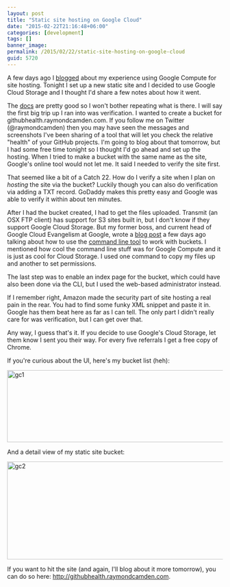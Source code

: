 ```yaml
---
layout: post
title: "Static site hosting on Google Cloud"
date: "2015-02-22T21:16:48+06:00"
categories: [development]
tags: []
banner_image: 
permalink: /2015/02/22/static-site-hosting-on-google-cloud
guid: 5720
---
```


A few days ago I <a href="http://www.raymondcamden.com/2015/02/19/my-experiences-with-google-compute-engine">blogged</a> about my experience using Google Compute for site hosting. Tonight I set up a new static site and I decided to use Google Cloud Storage and I thought I'd share a few notes about how it went.

<!--more-->

The <a href="https://cloud.google.com/storage/docs/website-configuration">docs</a> are pretty good so I won't bother repeating what is there. I will say the first big trip up I ran into was verification. I wanted to create a bucket for githubhealth.raymondcamden.com. If you follow me on Twitter (@raymondcamden) then you may have seen the messages and screenshots I've been sharing of a tool that will let you check the relative "health" of your GitHub projects. I'm going to blog about that tomorrow, but I had some free time tonight so I thought I'd go ahead and set up the hosting. When I tried to make a bucket with the same name as the site, Google's online tool would not let me. It said I needed to verify the site first. 

That seemed like a bit of a Catch 22. How do I verify a site when I plan on <i>hosting</i> the site via the bucket? Luckily though you can also do verification via adding a TXT record. GoDaddy makes this pretty easy and Google was able to verify it within about ten minutes.

After I had the bucket created, I had to get the files uploaded. Transmit (an OSX FTP client) has support for S3 sites built in, but I don't know if they support Google Cloud Storage. But my former boss, and current head of Google Cloud Evangelism at Google, wrote a <a href="http://gregsramblings.com/2015/02/20/gcs-tutorial-1/">blog post</a> a few days ago talking about how to use the <a href="https://cloud.google.com/storage/docs/gsutil">command line tool</a> to work with buckets. I mentioned how cool the command line stuff was for Google Compute and it is just as cool for Cloud Storage. I used one command to copy my files up and another to set permissions. 

The last step was to enable an index page for the bucket, which could have also been done via the CLI, but I used the web-based administrator instead. 

If I remember right, Amazon made the security part of site hosting a real pain in the rear. You had to find some funky XML snippet and paste it in. Google has them beat here as far as I can tell. The only part I didn't really care for was verification, but I can get over that. 

Any way, I guess that's it. If you decide to use Google's Cloud Storage, let them know I sent you their way. For every five referrals I get a free copy of Chrome.

If you're curious about the UI, here's my bucket list (heh):

<a href="http://www.raymondcamden.com/wp-content/uploads/2015/02/gc1.png"><img src="https://static.raymondcamden.com/images/wp-content/uploads/2015/02/gc1.png" alt="gc1" width="800" height="168" class="alignnone size-full wp-image-5721" /></a>

And a detail view of my static site bucket:

<a href="http://www.raymondcamden.com/wp-content/uploads/2015/02/gc2.png"><img src="https://static.raymondcamden.com/images/wp-content/uploads/2015/02/gc2.png" alt="gc2" width="800" height="228" class="alignnone size-full wp-image-5722" /></a>

If you want to hit the site (and again, I'll blog about it more tomorrow), you can do so here: <a href="http://githubhealth.raymondcamden.com">http://githubhealth.raymondcamden.com</a>.